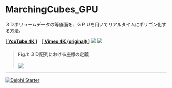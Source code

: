 # MarchingCubes_GPU
３Ｄボリュームデータの等値面を、ＧＰＵを用いてリアルタイムにポリゴン化する方法。

[**[ YouTube 4K ]**](https://youtu.be/cI3zG0YZSDs)　[**[ Vimeo 4K (original) ]**](https://vimeo.com/258537646)
[![](https://github.com/LUXOPHIA/MarchingCubes_GPU/raw/master/--------/_SCREENSHOT/MarchingCubes_GPU_-30-60.png)](https://youtu.be/cI3zG0YZSDs)
![](https://github.com/LUXOPHIA/MarchingCubes_GPU/raw/master/--------/_SCREENSHOT/MarchingCubes_GPU_-30+30.png)

> #### Fig.1: ３Ｄ配列における座標の定義
> ![](https://github.com/LUXOPHIA/MarchingCubes_GPU/raw/master/--------/ArrayCoordinate.png)

----
[![Delphi Starter](http://img.en25.com/EloquaImages/clients/Embarcadero/%7B063f1eec-64a6-4c19-840f-9b59d407c914%7D_dx-starter-bn159.png)](https://www.embarcadero.com/jp/products/delphi/starter)
